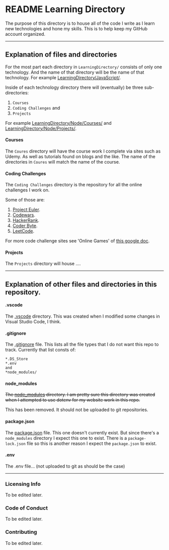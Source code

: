 # README Learning Directory

The purpose of this directory is to house all of the code I write as I learn new technologies and hone my skills.
This is to help keep my GitHub account organized.

---
## Explanation of files and directories

For the most part each directory in `LearningDirectory/` consists of only one technology. And the name of that directory will be the name of that technology. For example [LearningDirectory/JavaScript/](https://github.com/JamieBort/LearningDirectory/tree/master/JavaScript).

Inside of each technology directory there will (eventually) be three sub-directories:
1. `Courses`
2. `Coding Challenges` and
3. `Projects`

For example 
[LearningDirectory/Node/Courses/](https://github.com/JamieBort/LearningDirectory/tree/master/Node/Courses) and [LearningDirectory/Node/Projects/](https://github.com/JamieBort/LearningDirectory/tree/master/Node/Projects).

#### Courses
The `Coures` directory will have the course work I complete via sites such as Udemy. As well as tutorials found on blogs and the like. 
The name of the directories in `Coures` will match the name of the course.

#### Coding Challenges
The `Coding Challenges` directory is the repository for all the online challenges I work on.

Some of those are:
1. [Project Euler](https://projecteuler.net/).
2. [Codewars](https://www.codewars.com/).
3. [HackerRank](https://www.hackerrank.com/dashboard).
4. [Coder Byte](https://coderbyte.com/).
5. [LeetCode](https://leetcode.com).

For more code challenge sites see 'Online Games' of [this google doc](https://docs.google.com/document/d/1K-FDmLzGuYkasZpv9A1gTEV396rtWAi1bnCDh2uE7Q0/edit).

#### Projects
The `Projects` directory will house ....

---
## Explanation of other files and directories in this repository.

#### .vscode
The [.vscode](https://github.com/JamieBort/LearningDirectory/tree/master/.vscode) directory. This was created when I modified some changes in Visual Studio Code, I think.

#### .gitignore
The [.gitignore](https://github.com/JamieBort/LearningDirectory/blob/master/.gitignore) file. This lists all the file types that I do not want this repo to track.
Currently that list consts of:

```
*.DS_Store
*.env
and
*node_modules/
```

#### node_modules
~~The [node_modules](https://github.com/JamieBort/LearningDirectory/tree/master/node_modules) directory. I am pretty sure this directory was created when I attempted to use dotenv for my website work in this repo.~~

This has been removed. It should not be uploaded to git repositories.

#### package.json
The [package.json]() file. This one doesn't currently exist. But since there's a `node_modules` directory I expect this one to exist. There is a `package-lock.json` file so this is another reason I expect the `package.json` to exist.

#### .env
The .env file... (not uploaded to git as should be the case)

---
### Licensing Info
To be edited later.

### Code of Conduct
To be edited later.

### Contributing
To be edited later.